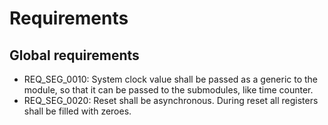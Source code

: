 # Requirements

## Global requirements
* REQ_SEG_0010: System clock value shall be passed as a generic to the module, so that it can be passed to the submodules, like time counter.
* REQ_SEG_0020: Reset shall be asynchronous. During reset all registers shall be filled with zeroes.

<!-- ## timer_lib
* REQ_SEG_0100: System clock value shall be passed as a generic to the module, so that it can be used in the internal calculations.
* REQ_SEG_0101: Preload value bit size shall be passed as a generic to the module.
* REQ_SEG_0110: Counting shall be enabled when 'enable' signal has been provided for at least one clock cycle.
* REQ_SEG_0120: Current internal counter value shall be cleared when 'clear' signal has been provided for at least one clock cycle.
* REQ_SEG_0130: Module shall load initialization value for the internal counter when 'load' signal has been provided for at least one clock cycle.
* REQ_SEG_0131: When no value has been loaded, counter starting value shall be it's maximum value.
* REQ_SEG_0140: Module shall indicate that it is enabled and is counting by driving 'busy' signal.
* REQ_SEG_0150: Module shall indicate that the internal counter has stopped counting (end value has been reached) by driving 'done' signal - it shall be kept high
* REQ_SEG_0151: 'done' signal shall be driven low when new cycle starts. -->

<!-- * REQ_SEG_0110: Counter module shall use provided value as a preload value for the counter.
* REQ_SEG_0111: Counter module shall count down from preloaded value to 0.
* REQ_SEG_0112: Counter module shall indicate that 0 value has been reached by the counter. It shall be indicated by 1 clock cycle.
* REQ_SEG_0113: Counter module shall start counting again from a preloaded value when 0 value has been reached by the counter.
* REQ_SEG_0120: Counter module shall be enabled and disabled by a dedicated signal.
* REQ_SEG_0121: Counter module shall count only when it is enabled.
* REQ_SEG_0122: Counter module shall update internal preload value only when the rising edge of the enable signal has been detected.
* REQ_SEG_0123: Counter module shall continue counting from the last value after it has been re-enabled.
* REQ_SEG_0124: Counter shall indicate that it is busy.
* REQ_SEG_0130: Counter module shall be reset by a dedicated signal. This shall a separate signal from the global reset.
* REQ_SEG_0131: Counter module shall stop counting when reset signal has been detected. -->
